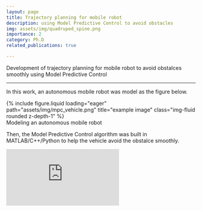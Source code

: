 ```yaml
---
layout: page
title: Trajectory planning for mobile robot
description: using Model Predictive Control to avoid obstacles
img: assets/img/quadruped_spine.png
importance: 2
category: Ph.D
related_publications: true

---
```


Development of trajectory planning for mobile robot to avoid obstalces smoothly using Model Predictive Control 

---


In this work, an autonomous mobile robot was model as the figure below. 

<div class="row">
    <div class="col-sm mt-3 mt-md-0">
        {% include figure.liquid loading="eager" path="assets/img/mpc_vehicle.png" title="example image" class="img-fluid rounded z-depth-1" %}
    </div>
</div>
<div class="caption">
    Modeling an autonomous mobile robot
</div>

Then, the Model Predictive Control algorithm was built in MATLAB/C++/Python to help the vehicle avoid the obstalce smoothly.

<div class="embed-responsive embed-responsive-16by9 my-4">
    <iframe class="embed-responsive-item" src="https://www.youtube.com/embed/q1WKODArTfI?si=Of5frn1QVp4LqNbD" title="YouTube video player" frameborder="0" allow="accelerometer; autoplay; clipboard-write; encrypted-media; gyroscope; picture-in-picture; web-share" referrerpolicy="strict-origin-when-cross-origin" allowfullscreen></iframe>
</div>
